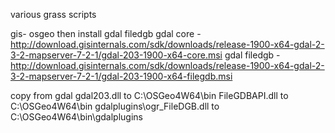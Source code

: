 various grass scripts

gis- osgeo
then install gdal filedgb
gdal core - http://download.gisinternals.com/sdk/downloads/release-1900-x64-gdal-2-3-2-mapserver-7-2-1/gdal-203-1900-x64-core.msi
gdal filedgb - http://download.gisinternals.com/sdk/downloads/release-1900-x64-gdal-2-3-2-mapserver-7-2-1/gdal-203-1900-x64-filegdb.msi

copy from gdal
gdal203.dll to C:\OSGeo4W64\bin
FileGDBAPI.dll to C:\OSGeo4W64\bin
gdalplugins\ogr_FileDGB.dll to C:\OSGeo4W64\bin\gdalplugins
